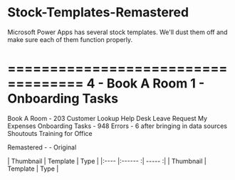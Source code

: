 # Stock-Templates-Remastered

Microsoft Power Apps has several stock templates. We'll dust them off and make sure each of them function properly.

===================================
4 - Book A Room 
1 - Onboarding Tasks
===================================

Book A Room 
    - 203
Customer Lookup
Help Desk
Leave Request
My Expenses
Onboarding Tasks
    - 948 Errors
    - 6 after bringing in data sources
Shoutouts
Training for Office







Remastered -  - Original







| Thumbnail                                                 | Template                                  | Type                    |
|:----                                                      |:------                               :| -----                        :|
| Thumbnail                                                 | Template                                  | Type                    |



